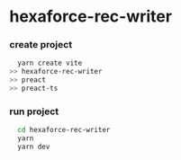 # hexaforce-rec-writer

### create project
```bash
  yarn create vite
>> hexaforce-rec-writer
>> preact
>> preact-ts
```

### run project
```bash
  cd hexaforce-rec-writer
  yarn
  yarn dev
```
